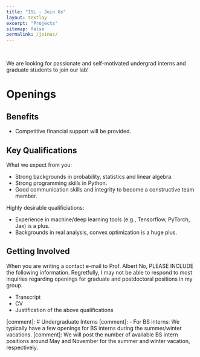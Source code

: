```yaml
--- 
title: "ISL - Join Us"
layout: textlay
excerpt: "Projects"
sitemap: false
permalink: /joinus/
---
```



<p> &nbsp; </p>

We are looking for passionate and self-motivated undergrad interns and graduate students to join our lab! 

# Openings

## Benefits
- Competitive financial support will be provided.

## Key Qualifications
What we expect from you:
- Strong backgrounds in probability, statistics and linear algebra.
- Strong programming skills in Python.
- Good communication skills and integrity to become a constructive team member.

Highly desirable qualificiations:
- Experience in machine/deep learning tools (e.g., Tensorflow, PyTorch, Jax) is a plus.
- Backgrounds in real analysis, convex optimization is a huge plus.

## Getting Involved
When you are writing a contact e-mail to Prof. Albert No, PLEASE INCLUDE the following information.
Regretfully, I may not be able to respond to most inquiries regarding openings for graduate and postdoctoral positions in my group.

- Transcript
- CV
- Justification of the above qualifications

[comment]: # Undergraduate Interns
[comment]: - For BS interns: We typically have a few openings for BS interns during the summer/winter vacations.
[comment]:  We will post the number of available BS intern positions around May and November for the summer and winter vacation, respectively.
